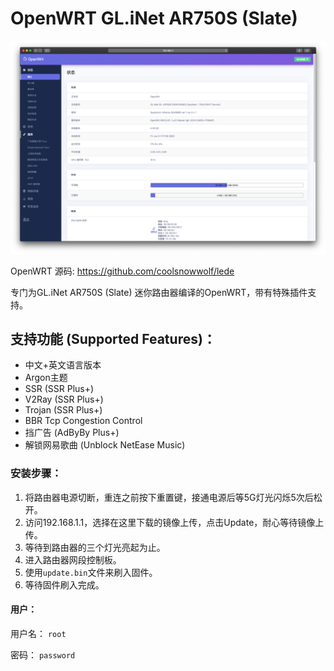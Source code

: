 # OpenWRT GL.iNet AR750S (Slate)
![Alt text](Screenshot.png)

OpenWRT 源码: https://github.com/coolsnowwolf/lede

专门为GL.iNet AR750S (Slate) 迷你路由器编译的OpenWRT，带有特殊插件支持。

## 支持功能 (Supported Features)：
* 中文+英文语言版本
* Argon主题
* SSR (SSR Plus+)
* V2Ray (SSR Plus+)
* Trojan (SSR Plus+)
* BBR Tcp Congestion Control
* 挡广告 (AdByBy Plus+)
* 解锁网易歌曲 (Unblock NetEase Music)


### 安装步骤：
1. 将路由器电源切断，重连之前按下重置键，接通电源后等5G灯光闪烁5次后松开。
2. 访问192.168.1.1，选择在这里下载的镜像上传，点击Update，耐心等待镜像上传。
3. 等待到路由器的三个灯光亮起为止。
4. 进入路由器网段控制板。
5. 使用`update.bin`文件来刷入固件。
6. 等待固件刷入完成。

#### 用户：
用户名： `root`

密码： `password`
